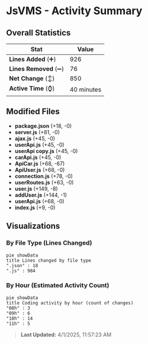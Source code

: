 # JsVMS - Activity Summary 

## Overall Statistics

| Stat                   | Value                                                             |
| ---------------------- | ----------------------------------------------------------------- |
| **Lines Added** (➕)   | 926                                          |
| **Lines Removed** (➖) | 76                                        |
| **Net Change** (↕)    | 850                |
| **Active Time** (⌚)   | 40 minutes |


## Modified Files
- **package.json** (+18, -0)
- **server.js** (+81, -0)
- **ajax.js** (+45, -0)
- **userApi.js** (+45, -0)
- **userApi copy.js** (+45, -0)
- **carApi.js** (+45, -0)
- **ApiCar.js** (+68, -67)
- **ApiUser.js** (+68, -0)
- **connection.js** (+78, -0)
- **userRoutes.js** (+63, -0)
- **user.js** (+149, -8)
- **addUser.js** (+144, -1)
- **userApi.js** (+68, -0)
- **index.js** (+9, -0)

## Visualizations

### By File Type (Lines Changed)

```mermaid
pie showData
title Lines changed by file type
".json" : 18
".js" : 984
```

### By Hour (Estimated Activity Count)

```mermaid
pie showData
title Coding activity by hour (count of changes)
"08h" : 3
"09h" : 6
"10h" : 14
"11h" : 5
```


> **Last Updated:** 4/1/2025, 11:57:23 AM